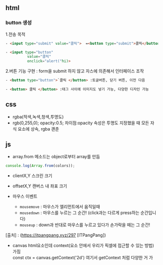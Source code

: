 ## html
### button 생성

1.전송 목적
```html
- <input type="submit" value="클릭">  =<button type="submit">클릭</button>

- <input type="button"
          value="클릭"
          onclick="alert("hi)>
```

2.버튼 기능 구현 : form을 submit 하지 않고 자스에 의존해서 인터페이스 조작
```html
- <button type="button">`클릭 </button> :토글버튼, 닫기 버튼, 이전 다음
   
- <button> 클릭 </button> :태그 사이에 이미지도 넣기 가능, 다양한 디자인 가능
```

## css
 - rgba(적색,녹색,청색,투명도)
 - rgb(0,255,0); opacity:0.5;
 차이점:opacity 속성은 투명도 지정했을 때 모든 자식 요소에 상속, rgba 괜춘


## js
- array.from 메소드는 object로부터 array를 만듬<br>
```javascript
console.log(Array.from(colors));
```

- clientX,Y 스크린 크기
- offsetX,Y 캔버스 내 좌표 크기

- 마우스 이벤트
    + `mousemove` : 마우스가 엘리먼트에서 움직일때
    + `mousedown` : 마우스를 누르는 그 순간! (click과는 다르게 press하는 순간입니다)
    + `mouseup` : down과 반대로 마우스를 누르고 있다가 손가락을 떼는 그 순간!

[출처] : (https://itpangpang.xyz/297 [ITPangPang])

- canvas
html요소인데 context(요소 안에서 우리가 픽셀에 접근할 수 있는 방법) 가짐 <br>
const ctx = canvas.getContext('2d') 여기서 getContext 처럼 다양한 거 가
